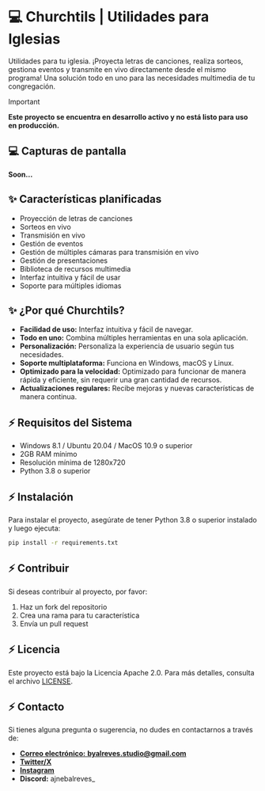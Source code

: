 # 💻 Churchtils | Utilidades para Iglesias

Utilidades para tu iglesia. ¡Proyecta letras de canciones, realiza sorteos, gestiona eventos y transmite en vivo directamente desde el mismo programa! Una solución todo en uno para las necesidades multimedia de tu congregación.

> [!IMPORTANT]
> **Este proyecto se encuentra en desarrollo activo y no está listo para uso en producción.**

## 💻 Capturas de pantalla
__Soon...__

## ✨ Características planificadas
- Proyección de letras de canciones
- Sorteos en vivo
- Transmisión en vivo
- Gestión de eventos
- Gestión de múltiples cámaras para transmisión en vivo
- Gestión de presentaciones
- Biblioteca de recursos multimedia
- Interfaz intuitiva y fácil de usar
- Soporte para múltiples idiomas

## ✨ ¿Por qué Churchtils?
- **Facilidad de uso:** Interfaz intuitiva y fácil de navegar.
- **Todo en uno:** Combina múltiples herramientas en una sola aplicación.
- **Personalización:** Personaliza la experiencia de usuario según tus necesidades.
- **Soporte multiplataforma:** Funciona en Windows, macOS y Linux.
- **Optimizado para la velocidad:** Optimizado para funcionar de manera rápida y eficiente, sin requerir una gran cantidad de recursos.
- **Actualizaciones regulares:** Recibe mejoras y nuevas características de manera continua.

## ⚡ Requisitos del Sistema
- Windows 8.1 / Ubuntu 20.04 / MacOS 10.9 o superior
- 2GB RAM mínimo
- Resolución mínima de 1280x720
- Python 3.8 o superior

## ⚡ Instalación

Para instalar el proyecto, asegúrate de tener Python 3.8 o superior instalado y luego ejecuta:
```bash
pip install -r requirements.txt
```

## ⚡ Contribuir
Si deseas contribuir al proyecto, por favor:
1. Haz un fork del repositorio
2. Crea una rama para tu característica
3. Envía un pull request

## ⚡ Licencia
Este proyecto está bajo la Licencia Apache 2.0. Para más detalles, consulta el archivo [LICENSE](LICENSE).

## ⚡ Contacto
Si tienes alguna pregunta o sugerencia, no dudes en contactarnos a través de:
- [**Correo electrónico:** __byalreves.studio@gmail.com__](mailto:byalreves.studio@gmail.com)
- [**Twitter/X**](https://x.com/ajnebalreves)
- [**Instagram**](https://www.instagram.com/ajnebalreves/)
- **Discord:** ajnebalreves_